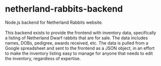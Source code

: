 # netherland-rabbits-backend
Node.js backend for Netherland Rabbits website.  
<br>
This backend exists to provide the frontend with inventory data, specifically a listing of Netherland Dwarf rabbits that are for sale.  The data includes names, DOBs, pedigree, awards received, etc.  The data is pulled from a Google spreadsheet and sent to the frontend as a JSON object, in an effort to make the inventory listing easy to manage for anyone that needs to edit the inventory, regardless of expertise.  
